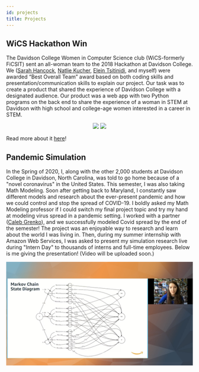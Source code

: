 ```yaml
---
id: projects
title: Projects
---
```


## WiCS Hackathon Win
The Davidson College Women in Computer Science club (WiCS-formerly FiCSIT) sent an all-woman team to the 2018 Hackathon at Davidson College. We ([Sarah Hancock](https://www.linkedin.com/in/sarhancock/), [Natlie Kucher](https://www.linkedin.com/in/natalie-kucher-5b214a122/), [Elein Tsitinidi](https://www.linkedin.com/in/eleni-tsit/), and myself) were awarded “Best Overall Team” award based on both coding skills and presentation/communication skills to explain our project. Our task was to create a product that shared the experience of Davidson College with a designated audience. Our product was a web app with two Python programs on the back end to share the experience of a woman in STEM at Davidson with high school and college-age women interested in a career in STEM.
<center>
  <p float="left">
  <img src="./assets/HackathonHub.jpg" width="400" />
  <img src="./assets/HackathonHubFun.jpg" width="400" /> 
  </p>
</center>
<!--![image](./assets/HackathonHub.jpg)
![image](./assets/HackathonHubFun.jpg)-->

Read more about it [here](https://wildcatparents.davidson.edu/2018/12/all-female-team-wins-hackathon/)!

## Pandemic Simulation
In the Spring of 2020, I, along with the other 2,000 students at Davidson College in Davidson, North Carolina, was told to go home because of a "novel coronavirus" in the United States. This semester, I was also taking Math Modeling. Soon after getting back to Maryland, I constantly saw different models and research about the ever-present pandemic and how we could control and stop the spread of COVID-19. I boldly asked my Math Modeling professor if I could switch my final project topic and try my hand at modeling virus spread in a pandemic setting. I worked with a partner ([Caleb Grenko](https://www.linkedin.com/in/cagre/)), and we successfully modeled Covid spread by the end of the semester! The project was an enjoyable way to research and learn about the world I was living in. Then, during my summer internship with Amazon Web Services, I was asked to present my simulation research live during "Intern Day" to thousands of interns and full-time employees. Below is me giving the presentation! (Video will be uploaded soon.)

![image](./assets/AmazonTalk.png)
<!-- blank line -->
<!--<figure class="video_container">
  <video controls="true" allowfullscreen="true" poster="path/to/poster_image.png">
    <source src="path/to/video.mp4" type="video/mp4">
    <source src="path/to/video.ogg" type="video/ogg">
    <source src="path/to/video.webm" type="video/webm">
  </video>
</figure>-->
<!-- blank line -->
